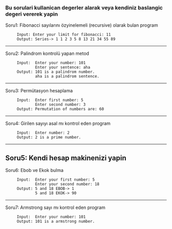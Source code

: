 ### Bu sorulari kullanican degerler alarak veya kendiniz baslangic degeri vererek yapin


Soru1: 
Fibonacci sayılarını özyinelemeli (recursive) olarak bulan program
``` 
     Input: Enter your limit for fibonacci: 11
     Output: Series-> 1 1 2 3 5 8 13 21 34 55 89 
```
--------------------------------------------------
Soru2:
Palindrom kontrolü yapan metod
``` 
     Input:  Enter your number: 101  
             Enter your sentence: aha
     Output: 101 is a palindrom number.
             aha is a palindrom sentence.
```
----------------------------------------
Soru3:
Permütasyon hesaplama
``` 
     Input:  Enter first number: 5
             Enter second number: 3
     Output: Permutation of numbers are: 60
```
-----------------------------------------
Soru4:
Girilen sayıyı asal mı kontrol eden program
``` 
     Input:  Enter number: 2
     Output: 2 is a prime number.
```
---------------------------------------------
Soru5:
Kendi hesap makinenizi yapin
--------------------------------------------
Soru6:
Ebob ve Ekok bulma

``` 
     Input:  Enter your first number: 5
             Enter your second number: 18
     Output: 5 and 18 EBOB-> 1
             5 and 18 EKOK-> 90
```
---------------------------------------------
Soru7:
Armstrong sayı mı kontrol eden program
``` 
     Input:  Enter your number: 101
     Output: 101 is a armstrong number.
```